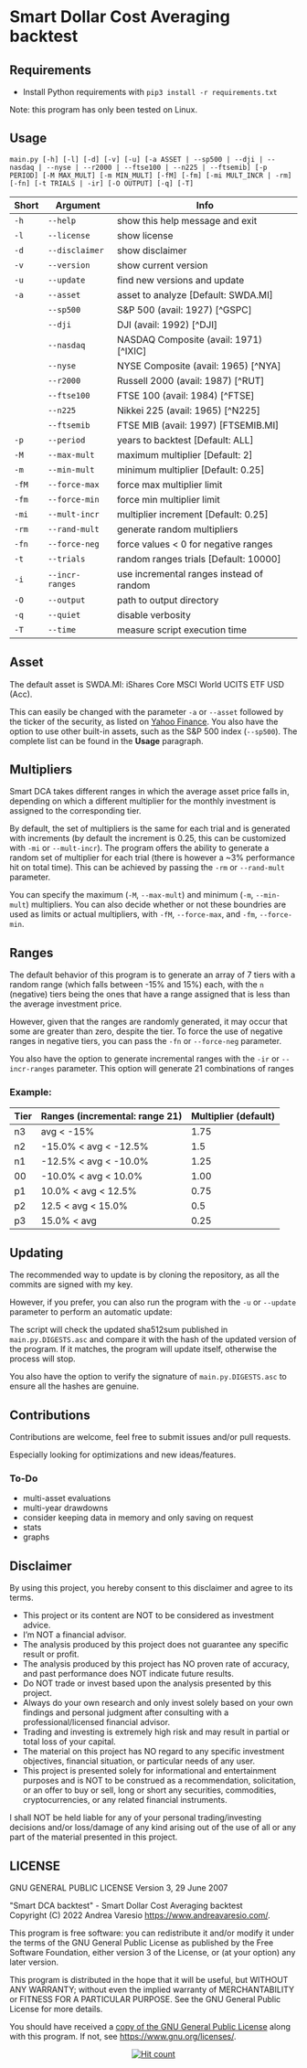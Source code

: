 # Smart Dollar Cost Averaging backtest

## Requirements
- Install Python requirements with `pip3 install -r requirements.txt`

Note: this program has only been tested on Linux.

## Usage
```
main.py [-h] [-l] [-d] [-v] [-u] [-a ASSET | --sp500 | --dji | --nasdaq | --nyse | --r2000 | --ftse100 | --n225 | --ftsemib] [-p PERIOD] [-M MAX_MULT] [-m MIN_MULT] [-fM] [-fm] [-mi MULT_INCR | -rm] [-fn] [-t TRIALS | -ir] [-O OUTPUT] [-q] [-T]
```

Short | Argument | Info
---|---|---
`-h` | `--help` | show this help message and exit
`-l` | `--license` | show license
`-d` | `--disclaimer` | show disclaimer
`-v` | `--version` | show current version
`-u` | `--update` | find new versions and update
`-a` | `--asset` | asset to analyze [Default: SWDA.MI]
` ` | `--sp500` | S&P 500 (avail: 1927) [^GSPC]
` ` | `--dji` | DJI (avail: 1992) [^DJI]
` ` | `--nasdaq` | NASDAQ Composite (avail: 1971) [^IXIC]
` ` | `--nyse` | NYSE Composite (avail: 1965) [^NYA]
` ` | `--r2000` | Russell 2000 (avail: 1987) [^RUT]
` ` | `--ftse100` | FTSE 100 (avail: 1984) [^FTSE]
` ` | `--n225` | Nikkei 225 (avail: 1965) [^N225]
` ` | `--ftsemib` | FTSE MIB (avail: 1997) [FTSEMIB.MI]
`-p` | `--period` | years to backtest [Default: ALL]
`-M` | `--max-mult` | maximum multiplier [Default: 2]
`-m` | `--min-mult` | minimum multiplier [Default: 0.25]
`-fM` | `--force-max` | force max multiplier limit
`-fm` | `--force-min` | force min multiplier limit
`-mi` | `--mult-incr` | multiplier increment [Default: 0.25]
`-rm` | `--rand-mult` | generate random multipliers
`-fn` | `--force-neg` | force values < 0 for negative ranges
`-t` | `--trials` | random ranges trials [Default: 10000]
`-i` | `--incr-ranges` | use incremental ranges instead of random
`-O` | `--output` | path to output directory
`-q` | `--quiet` | disable verbosity
`-T` | `--time` | measure script execution time

## Asset
The default asset is SWDA.MI: iShares Core MSCI World UCITS ETF USD (Acc).

This can easily be changed with the parameter `-a` or `--asset` followed by the ticker of the security, as listed on [Yahoo Finance](https://finance.yahoo.com/).
You also have the option to use other built-in assets, such as the S&P 500 index (`--sp500`). The complete list can be found in the **Usage** paragraph.

## Multipliers
Smart DCA takes different ranges in which the average asset price falls in, depending on which a different multiplier for the monthly investment is assigned to the corresponding tier.

By default, the set of multipliers is the same for each trial and is generated with increments (by default the increment is 0.25, this can be customized with `-mi` or `--mult-incr`).
The program offers the ability to generate a random set of multiplier for each trial (there is however a ~3% performance hit on total time). This can be achieved by passing the `-rm` or `--rand-mult` parameter.

You can specify the maximum (`-M`, `--max-mult`) and minimum (`-m`, `--min-mult`) multipliers. You can also decide whether or not these boundries are used as limits or actual multipliers, with `-fM`, `--force-max`, and `-fm`, `--force-min`.

## Ranges
The default behavior of this program is to generate an array of 7 tiers with a random range (which falls between -15% and 15%) each, with the `n` (negative) tiers being the ones that have a range assigned that is less than the average investment price. 

However, given that the ranges are randomly generated, it may occur that some are greater than zero, despite the tier. To force the use of negative ranges in negative tiers, you can pass the `-fn` or `--force-neg` parameter.

You also have the option to generate incremental ranges with the `-ir` or `--incr-ranges` parameter. This option will generate 21 combinations of ranges

### Example:

Tier | Ranges (incremental: range 21) | Multiplier (default)
---|---|---
n3 | avg < -15% | 1.75
n2 | -15.0% < avg < -12.5% | 1.5
n1 | -12.5% < avg < -10.0% | 1.25
00 | -10.0% < avg < 10.0% | 1.00
p1 | 10.0% < avg < 12.5% | 0.75
p2 | 12.5 < avg < 15.0% | 0.5
p3 | 15.0% < avg | 0.25

## Updating
The recommended way to update is by cloning the repository, as all the commits are signed with my key.

However, if you prefer, you can also run the program with the `-u` or `--update` parameter to perform an automatic update:

The script will check the updated sha512sum published in `main.py.DIGESTS.asc` and compare it with the hash of the updated version of the program. If it matches, the program will update itself, otherwise the process will stop.

You also have the option to verify the signature of `main.py.DIGESTS.asc` to ensure all the hashes are genuine.

## Contributions
Contributions are welcome, feel free to submit issues and/or pull requests.

Especially looking for optimizations and new ideas/features.

### To-Do
- multi-asset evaluations
- multi-year drawdowns
- consider keeping data in memory and only saving on request
- stats
- graphs

## Disclaimer

By using this project, you hereby consent to this disclaimer and agree to its terms.

- This project or its content are NOT to be considered as investment advice.
- I’m NOT a financial advisor.
- The analysis produced by this project does not guarantee any specific result or profit.
- The analysis produced by this project has NO proven rate of accuracy, and past performance does NOT indicate future results.
- Do NOT trade or invest based upon the analysis presented by this project.
- Always do your own research and only invest solely based on your own findings and personal judgment after consulting with a professional/licensed financial advisor.
- Trading and investing is extremely high risk and may result in partial or total loss of your capital.
- The material on this project has NO regard to any specific investment objectives, financial situation, or particular needs of any user.
- This project is presented solely for informational and entertainment purposes and is NOT to be construed as a recommendation, solicitation,
or an offer to buy or sell, long or short any securities, commodities, cryptocurrencies, or any related financial instruments.

I shall NOT be held liable for any of your personal trading/investing decisions and/or loss/damage of any kind arising out of the use of all or any part of the material presented in this project.

## LICENSE
GNU GENERAL PUBLIC LICENSE
Version 3, 29 June 2007

"Smart DCA backtest" - Smart Dollar Cost Averaging backtest<br />
Copyright (C) 2022 Andrea Varesio <https://www.andreavaresio.com/>.

This program is free software: you can redistribute it and/or modify
it under the terms of the GNU General Public License as published by
the Free Software Foundation, either version 3 of the License, or
(at your option) any later version.

This program is distributed in the hope that it will be useful,
but WITHOUT ANY WARRANTY; without even the implied warranty of
MERCHANTABILITY or FITNESS FOR A PARTICULAR PURPOSE.  See the
GNU General Public License for more details.

You should have received a [copy of the GNU General Public License](https://github.com/andrea-varesio/smart-dca-backtest/blob/main/LICENSE)
along with this program.  If not, see <https://www.gnu.org/licenses/>.

<div align="center">
<a href="https://github.com/andrea-varesio/smart-dca-backtest/">
  <img src="http://hits.dwyl.com/andrea-varesio/smart-dca-backtest.svg?style=flat-square" alt="Hit count" />
</a>
</div>